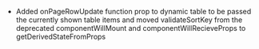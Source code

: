 - Added onPageRowUpdate function prop to dynamic table to be passed the currently shown table items and moved validateSortKey from the deprecated componentWillMount and componentWillRecieveProps to getDerivedStateFromProps